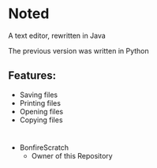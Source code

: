 # Noted
A text editor, rewritten in Java

The previous version was written in Python

## Features:
 - Saving files
 - Printing files
 - Opening files
 - Copying files

#

- BonfireScratch
    - Owner of this Repository
